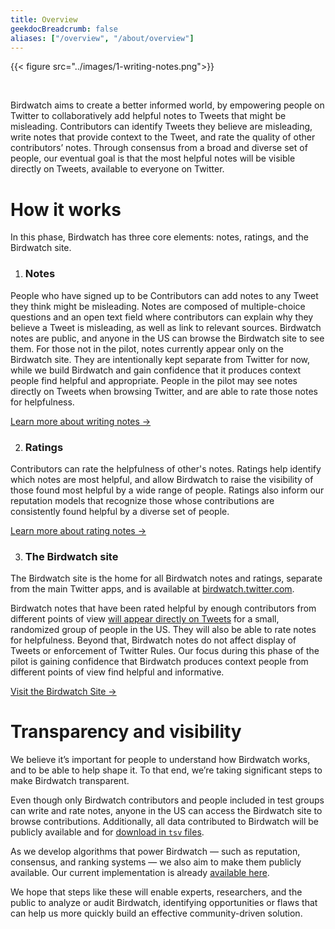 ```yaml
---
title: Overview
geekdocBreadcrumb: false
aliases: ["/overview", "/about/overview"]
---
```


{{< figure src="../images/1-writing-notes.png">}}

<br>

Birdwatch aims to create a better informed world, by empowering people on Twitter to collaboratively add helpful notes to Tweets that might be misleading.
Contributors can identify Tweets they believe are misleading, write notes that provide context to the Tweet, and rate the quality of other contributors’ notes. Through consensus from a broad and diverse set of people, our eventual goal is that the most helpful notes will be visible directly on Tweets, available to everyone on Twitter.

# How it works

In this phase, Birdwatch has three core elements: notes, ratings, and the Birdwatch site.

1. ### Notes

People who have signed up to be Contributors can add notes to any Tweet they think might be misleading. Notes are composed of multiple-choice questions and an open text field where contributors can explain why they believe a Tweet is misleading, as well as link to relevant sources. Birdwatch notes are public, and anyone in the US can browse the Birdwatch site to see them. For those not in the pilot, notes currently appear only on the Birdwatch site. They are intentionally kept separate from Twitter for now, while we build Birdwatch and gain confidence that it produces context people find helpful and appropriate. People in the pilot may see notes directly on Tweets when browsing Twitter, and are able to rate those notes for helpfulness.

[Learn more about writing notes →](../writing-notes/)

2. ### Ratings

Contributors can rate the helpfulness of other's notes. Ratings help identify which notes are most helpful, and allow Birdwatch to raise the visibility of those found most helpful by a wide range of people. Ratings also inform our reputation models that recognize those whose contributions are consistently found helpful by a diverse set of people.

[Learn more about rating notes →](../rating-notes/)

3. ### The Birdwatch site

The Birdwatch site is the home for all Birdwatch notes and ratings, separate from the main Twitter apps, and is available at [birdwatch.twitter.com](https://birdwatch.twitter.com).

Birdwatch notes that have been rated helpful by enough contributors from different points of view [will appear directly on Tweets](../notes-on-twitter/) for a small, randomized group of people in the US. They will also be able to rate notes for helpfulness. Beyond that, Birdwatch notes do not affect display of Tweets or enforcement of Twitter Rules. Our focus during this phase of the pilot is gaining confidence that Birdwatch produces context people from different points of view find helpful and informative.

[Visit the Birdwatch Site →](https://birdwatch.twitter.com)

# Transparency and visibility

We believe it’s important for people to understand how Birdwatch works, and to be able to help shape it. To that end, we’re taking significant steps to make Birdwatch transparent.

Even though only Birdwatch contributors and people included in test groups can write and rate notes, anyone in the US can access the Birdwatch site to browse contributions. Additionally, all data contributed to Birdwatch will be publicly available and for [download in `tsv` files](https://twitter.com/i/birdwatch/download-data).

As we develop algorithms that power Birdwatch — such as reputation, consensus, and ranking systems — we also aim to make them publicly available. Our current implementation is already [available here](../note-ranking).

We hope that steps like these will enable experts, researchers, and the public to analyze or audit Birdwatch, identifying opportunities or flaws that can help us more quickly build an effective community-driven solution.
